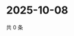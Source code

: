 # 2025-10-08

共 0 条

<!-- BEGIN ZHIHUQUESTIONS -->
<!-- 最后更新时间 Wed Oct 08 2025 08:50:56 GMT+0800 (China Standard Time) -->

<!-- END ZHIHUQUESTIONS -->
